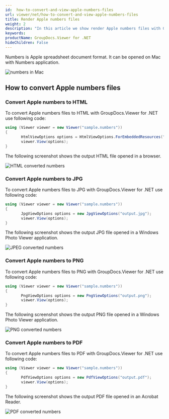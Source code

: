 ```yaml
---
id:  how-to-convert-and-view-apple-numbers-files
url: viewer/net/how-to-convert-and-view-apple-numbers-files
title: Render Apple numbers files
weight: 2
description: "In this article we show render Apple numbers files with GroupDocs.Viewer within your .NET applications."
keywords: 
productName: GroupDocs.Viewer for .NET
hideChildren: False
---
```

Numbers is Apple spreadsheet document format. It can be opened on Mac with Numbers application.

![numbers in Mac](viewer/net/images/how-to-convert-and-view-apple-numbers-files/numbers-in-mac.png)

## How to convert Apple numbers files

### Convert Apple numbers to HTML

To convert Apple numbers files to HTML with GroupDocs.Viewer for .NET use following code:

```csharp
using (Viewer viewer = new Viewer("sample.numbers"))
{
       HtmlViewOptions options = HtmlViewOptions.ForEmbeddedResources("output.html");
       viewer.View(options);
}
```

The following screenshot shows the output HTML file opened in a browser.

![HTML converted numbers](viewer/net/images/how-to-convert-and-view-apple-numbers-files/numbers-in-html.png)

### Convert Apple numbers to JPG

To convert Apple numbers files to JPG with GroupDocs.Viewer for .NET use following code:

```csharp
using (Viewer viewer = new Viewer("sample.numbers"))
{
       JpgViewOptions options = new JpgViewOptions("output.jpg");
       viewer.View(options);
}
```

The following screenshot shows the output JPG file opened in a Windows Photo Viewer application.

![JPEG converted numbers](viewer/net/images/how-to-convert-and-view-apple-numbers-files/numbers-in-jpg.png)

### Convert Apple numbers to PNG

To convert Apple numbers files to PNG with GroupDocs.Viewer for .NET use following code:

```csharp
using (Viewer viewer = new Viewer("sample.numbers"))
{
       PngViewOptions options = new PngViewOptions("output.png");
       viewer.View(options);
}
```

The following screenshot shows the output PNG file opened in a Windows Photo Viewer application.

![PNG converted numbers](viewer/net/images/how-to-convert-and-view-apple-numbers-files/numbers-in-png.png)

### Convert Apple numbers to PDF

To convert Apple numbers files to PDF with GroupDocs.Viewer for .NET use following code:

```csharp
using (Viewer viewer = new Viewer("sample.numbers"))
{
       PdfViewOptions options = new PdfViewOptions("output.pdf");
       viewer.View(options);
}
```

The following screenshot shows the output PDF file opened in an Acrobat Reader.

![PDF converted numbers](viewer/net/images/how-to-convert-and-view-apple-numbers-files/numbers-in-pdf.png)

